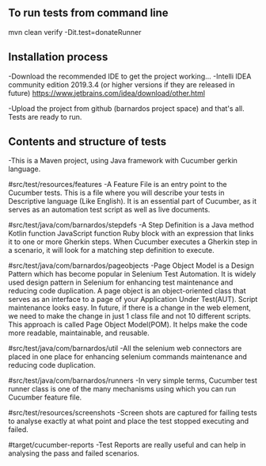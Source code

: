 ## To run tests from command line

mvn clean verify -Dit.test=donateRunner

## Installation process

-Download the recommended IDE to get the project working...
-Intelli IDEA community edition 2019.3.4 (or higher versions if they are released in future)
https://www.jetbrains.com/idea/download/other.html

-Upload the project from github (barnardos project space) and that's all. Tests are ready to run.

## Contents and structure of tests

-This is a Maven project, using Java framework with Cucumber gerkin language.

#src/test/resources/features
-A Feature File is an entry point to the Cucumber tests. This is a file where you will describe your
tests in Descriptive language (Like English). It is an essential part of Cucumber, as it serves as an
automation test script as well as live documents.

#src/test/java/com/barnardos/stepdefs
-A Step Definition is a Java method Kotlin function JavaScript function Ruby block with an
expression that links it to one or more Gherkin steps. When Cucumber executes a Gherkin step in a scenario,
it will look for a matching step definition to execute.

#src/test/java/com/barnardos/pageobjects
-Page Object Model is a Design Pattern which has become popular in Selenium Test Automation.
It is widely used design pattern in Selenium for enhancing test maintenance and reducing code duplication.
A page object is an object-oriented class that serves as an interface to a page of your Application Under Test(AUT).
Script maintenance looks easy. In future, if there is a change in the web element, we need to make the
change in just 1 class file and not 10 different scripts. This approach is called Page Object Model(POM).
It helps make the code more readable, maintainable, and reusable.

#src/test/java/com/barnardos/util
-All the selenium web connectors are placed in one place for enhancing selenium commands maintenance and
reducing code duplication.

#src/test/java/com/barnardos/runners
-In very simple terms, Cucumber test runner class is one of the many mechanisms using which you can
run Cucumber feature file.

#src/test/resources/screenshots
-Screen shots are captured for failing tests to analyse exactly at what point and place the test
stopped executing and failed.

#target/cucumber-reports
-Test Reports are really useful and can help in analysing the pass and failed scenarios.




